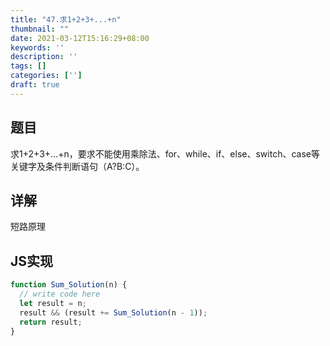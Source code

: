 ```yaml
---
title: "47.求1+2+3+...+n"
thumbnail: ""
date: 2021-03-12T15:16:29+08:00
keywords: ''
description: ''
tags: []
categories: ['']
draft: true
---
```


## 题目

求1+2+3+...+n，要求不能使用乘除法、for、while、if、else、switch、case等关键字及条件判断语句（A?B:C）。

## 详解

短路原理

## JS实现

```javascript
function Sum_Solution(n) {
  // write code here
  let result = n;
  result && (result += Sum_Solution(n - 1));
  return result;
}
```